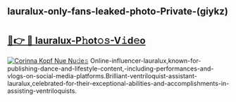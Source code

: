 ## lauralux-only-fans​-leaked-photo​-Private-(giykz)


# <h2><a href="https://mediaupload.pro?title=lauralux&ref=git">🔗👉 🔴 lauralux-P𝚑ot𝚘𝚜-V𝚒d𝚎o</a></h2>

[![Corinna Kopf Nue Nu𝚍e𝚜](https://i.imgur.com/0qMVB7G.gif)](https://mediaupload.pro?title=lauralux&ref=git)
Online-influencer-lauralux,known-for-publishing-dance-and-lifestyle-content,-including-performances-and-vlogs-on-social-media-platforms.Brilliant-ventriloquist-assistant-lauralux,celebrated-for-their-exceptional-abilities-and-accomplishments-in-assisting-ventriloquists.  